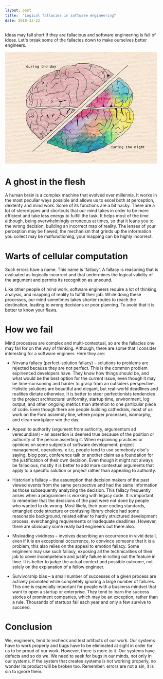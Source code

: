 ```yaml
---
layout: post
title:  "Logical fallacies in software engineering"
date: 2018-12-22
---
```


Ideas may fall short if they are fallacious and software engineering is full of ideas. Let's break some of the fallacies down to make ourselves better engineers.

![Brain](/assets/images/brain.gif)
# A ghost in the flesh

A human brain is a complex machine that evolved over millennia. It works in the most peculiar ways possible and allows us to excel both at perception, dexterity and mind work. Some of its functions are a bit hacky. There are a lot of stereotypes and shortcuts that our mind takes in order to be more efficient and take less energy to fulfill the task. It helps most of the time although, being overwhelmingly erroneous at times, so that it leans you to the wrong decision, building an incorrect map of reality. The lenses of your perception may be flawed, the mechanism that grinds up the information you collect may be malfunctioning, your mapping can be highly incorrect.

# Warts of cellular computation

Such errors have a name. This name is 'fallacy'. A fallacy is reasoning that is evaluated as logically incorrect and that undermines the logical validity of the argument and permits its recognition as unsound.

Like other people of mind work, software engineers require a lot of thinking, analysis, and mapping of reality to fulfill their job. While doing these processes, our mind sometimes takes shorter routes to reach the destination, leading to wrong decisions or poor planning. To avoid that it is better to know your flaws.

# How we fail

Mind processes are complex and multi-contextual, so are the fallacies one may fall for on the way of thinking. Although, there are some that I consider interesting for a software engineer. Here they are:

* Nirvana fallacy (perfect-solution fallacy) – solutions to problems are rejected because they are not perfect. This is the common problem expirienced developers have. They know how things should be, and what would be the best option for the current issue, even though it may be time-consuming and harder to grasp from an outsiders perspective. Holistic solutions are beautiful and elegant, but real-world deadlines and realities dictate otherwise. It is better to steer perfectionists tendencies to the project architectural uniformity, startup time, environment, log output, and other ongoing metrics than attention to one particular piece of code. Even though there are people building cathedrals, most of us work on the Ford assembly line, where proper processes, isomorphy, and clean workplace win the day.

* Appeal to authority (argument from authority, argumentum ad verecundiam) – an assertion is deemed true because of the position or authority of the person asserting it. When explaining practices or opinions on some subjects of software development, project management, operations, e.t.c, people tend to use somebody else's saying, blog post, conference talk or another claim as a foundation for the justification of their own decision. Even though it might not always be fallacious, mostly it is better to add more contextual arguments that apply to a specific solution or project rather than appealing to authority.

* Historian's fallacy – the assumption that decision makers of the past viewed events from the same perspective and had the same information as those subsequently analyzing the decision. This fallacy frequently arises when a programmer is working with legacy code. It is important to remember that the decisions of the past were not done by people who wanted to do wrong. Most likely, their poor coding standards, entangled code structure or confusing library choice had some reasonable background, related either to hardly structured development process, everchanging requirements or inadequate deadlines. However, there are obviously some really bad engineers out there also.

* Misleading vividness – involves describing an occurrence in vivid detail, even if it is an exceptional occurrence, to convince someone that it is a problem; this also relies on the appeal to emotion fallacy. Some engineers may use such fallacy, exposing all the technicalities of their job to cover incompetence and justify failure in rolling out the feature in time. It is better to judge the actual context and possible outcome, not solely on the explanation of a fellow engineer.

* Survivorship bias – a small number of successes of a given process are actively promoted while completely ignoring a large number of failures. This one is especially important for people with a business mindset that want to open a startup or enterprise. They tend to learn the success stories of prominent companies, which may be an exception, rather than a rule. Thousands of startups fail each year and only a few survive to succeed.

# Conclusion

We, engineers, tend to recheck and test artifacts of our work. Our systems have to work properly and bugs have to be eliminated at sight in order for us to be proud of our work. However, there is more to it. Our systems have defects and so do we. We need to seek for bugs in our minds, not only in our systems. If the system that creates systems is not working properly, no wonder its product will be broken too. Remember: errors are not a sin, it is sin to ignore them.
